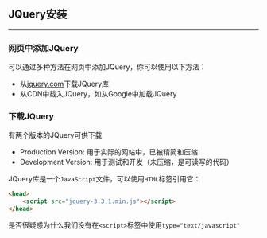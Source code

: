 ## JQuery安装
---

### 网页中添加JQuery

可以通过多种方法在网页中添加JQuery，你可以使用以下方法：
+ 从[jquery.com](jquery.com)下载JQuery库
+ 从CDN中载入JQuery，如从Google中加载JQuery

### 下载JQuery

有两个版本的JQuery可供下载
+ Production Version:  用于实际的网站中，已被精简和压缩
+ Development Version: 用于测试和开发（未压缩，是可读写的代码）

JQuery库是一个`JavaScript`文件，可以使用`HTML`标签引用它：
```html
<head>
    <script src="jquery-3.3.1.min.js"></script>
</head>
```
是否很疑惑为什么我们没有在`<script>`标签中使用`type="text/javascript"`